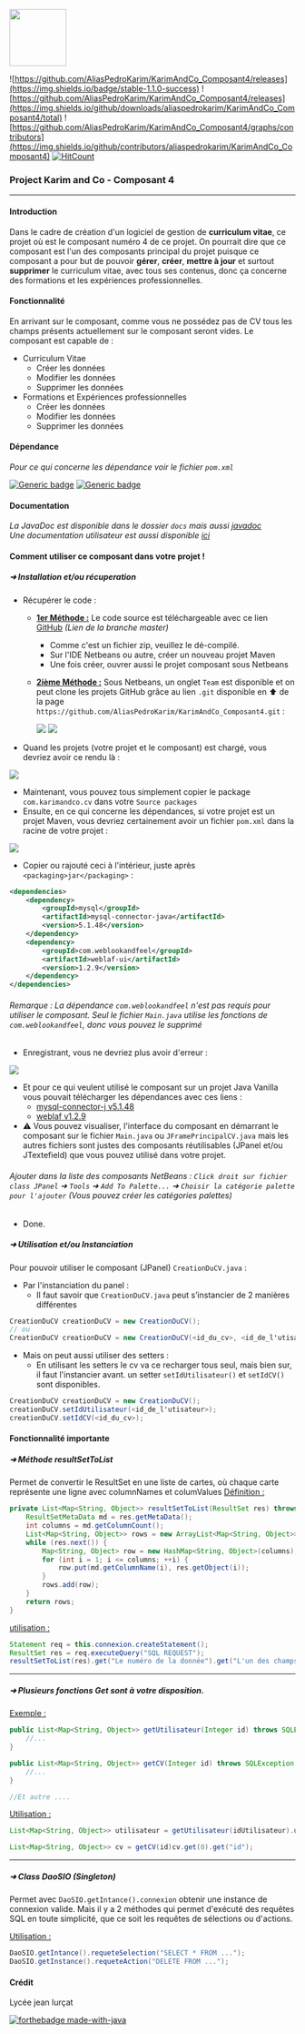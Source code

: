 

<img src="https://res.cloudinary.com/teepublic/image/private/s--3irQSqys--/t_Preview/b_rgb:191919,c_limit,f_jpg,h_630,q_90,w_630/v1511111763/production/designs/2076522_0.jpg" width="100"></img>
<p align="center">

![https://github.com/AliasPedroKarim/KarimAndCo_Composant4/releases](https://img.shields.io/badge/stable-1.1.0-success)  ![https://github.com/AliasPedroKarim/KarimAndCo_Composant4/releases](https://img.shields.io/github/downloads/aliaspedrokarim/KarimAndCo_Composant4/total) ![https://github.com/AliasPedroKarim/KarimAndCo_Composant4/graphs/contributors](https://img.shields.io/github/contributors/aliaspedrokarim/KarimAndCo_Composant4) [![HitCount](http://hits.dwyl.io/AliasPedroKarim/AliasPedroKarim/KarimAndCo_Composant4.svg)](http://hits.dwyl.io/AliasPedroKarim/AliasPedroKarim/KarimAndCo_Composant4)

</p>

### Project Karim and Co - Composant 4
---

#### Introduction
Dans le cadre de création d'un logiciel de gestion de **curriculum vitae**, ce projet où est le composant numéro 4 de ce projet. On pourrait dire que ce composant est l'un des composants principal du projet puisque ce composant a pour but de pouvoir **gérer**, **créer**, **mettre à jour** et surtout **supprimer** le curriculum vitae, avec tous ses contenus, donc ça concerne des formations et les expériences professionnelles.

#### Fonctionnalité
En arrivant sur le composant, comme vous ne possédez pas de CV tous les champs présents actuellement sur le composant seront vides.
Le composant est capable de :

+ Curriculum Vitae
	+ Créer les données
	+ Modifier les données
	+ Supprimer les données
+ Formations et Expériences professionnelles
	+ Créer les données
	+ Modifier les données
	+ Supprimer les données

#### Dépendance
_Pour ce qui concerne les dépendance voir le fichier `pom.xml`_

<p align="center">

[![Generic badge](https://img.shields.io/badge/weblaf-v1.2.9-success)](https://github.com/mgarin/weblaf) [![Generic badge](https://img.shields.io/badge/mysql--connector--j-v5.1.48-success)](https://github.com/mysql/mysql-connector-j)

</p>

#### Documentation
_La JavaDoc est disponible dans le dossier `docs` mais aussi [javadoc](https://aliaspedrokarim.github.io/KarimAndCo_Composant4/)_  
_Une documentation utilisateur est aussi disponible [ici](https://docs.google.com/document/d/1v6MzYAcXDMMQzYLZLa2klrXSc6LA4_zX15RLvXv4bb8/edit)_

#### Comment utiliser ce composant dans votre projet !

##### ➜ Installation et/ou récuperation

+ Récupérer le code : 
	+ <u>__1er Méthode :__</u> Le code source est téléchargeable avec ce lien [GitHub](https://github.com/AliasPedroKarim/KarimAndCo_Composant4/archive/master.zip) _(Lien de la branche master)_
		+ Comme c'est un fichier zip, veuillez le dé-compilé.
		+ Sur l'IDE Netbeans ou autre, créer un nouveau projet Maven
		+ Une fois créer, ouvrer aussi le projet composant sous Netbeans
	
	+ <u>__2ième Méthode :__</u> Sous Netbeans, un onglet `Team` est disponible et on peut clone les projets GitHub grâce au lien `.git` disponible en ⬆ de la page `https://github.com/AliasPedroKarim/KarimAndCo_Composant4.git` :  
	
	  ![](https://i.imgur.com/aoDpRMu.png)
	       ![](https://i.imgur.com/wiwWBJ8.png)

+ Quand les projets (votre projet et le composant) est chargé, vous devriez avoir ce rendu là :    

![](https://i.imgur.com/WbhR3id.png)

+ Maintenant, vous pouvez tous simplement copier le package `com.karimandco.cv` dans votre `Source packages`
+ Ensuite, en ce qui concerne les dépendances, si votre projet est un projet Maven, vous devriez certainement avoir un fichier `pom.xml` dans la racine de votre projet :  

![](https://i.imgur.com/lGaBvGk.png)

+ Copier ou rajouté ceci à l'intérieur, juste après `<packaging>jar</packaging>` :
	
```xml
<dependencies>
    <dependency>
        <groupId>mysql</groupId>
        <artifactId>mysql-connector-java</artifactId>
        <version>5.1.48</version>
    </dependency>
    <dependency>
        <groupId>com.weblookandfeel</groupId>
        <artifactId>weblaf-ui</artifactId>
        <version>1.2.9</version>
    </dependency>
</dependencies>
```

###### _Remarque : La dépendance `com.weblookandfeel` n'est pas requis pour utiliser le composant. Seul le fichier `Main.java` utilise les fonctions de `com.weblookandfeel`, donc vous pouvez le supprimé_

+ Enregistrant, vous ne devriez plus avoir d'erreur :  

![](https://i.imgur.com/llvhEa0.png)

+ Et pour ce qui veulent utilisé le composant sur un projet Java Vanilla vous pouvait télécharger les dépendances avec ces liens :
	+ [mysql-connector-j v5.1.48](https://dev.mysql.com/downloads/connector/j/5.1.html#targetText=Connector/J%205.1.48&targetText=MySQL%20Connector/J%20is%20the,versions%20starting%20with%20MySQL%205.5.)
	+ [weblaf v1.2.9](https://mvnrepository.com/artifact/com.weblookandfeel/weblaf-ui/1.2.9)
+ ⚠ Vous pouvez visualiser, l'interface du composant en démarrant le composant sur le fichier `Main.java` ou `JFramePrincipalCV.java` mais les autres fichiers sont justes des composants réutilisables (JPanel et/ou JTextefield) que vous pouvez utilisé dans votre projet.

###### Ajouter dans la liste des composants NetBeans : `Click droit sur fichier class JPanel` ➜ `Tools` ➜ `Add To Palette...` ➜ `Choisir la catégorie palette pour l'ajouter` (Vous pouvez créer les catégories palettes)

+ Done.
##### ➜ Utilisation et/ou Instanciation
Pour pouvoir utiliser le composant (JPanel) `CreationDuCV.java` :
+ Par l'instanciation du panel :
	+ Il faut savoir que `CreationDuCV.java` peut s’instancier de 2 manières différentes
```java 
CreationDuCV creationDuCV = new CreationDuCV();
// ou
CreationDuCV creationDuCV = new CreationDuCV(<id_du_cv>, <id_de_l'utisateur>);
```
+ Mais on peut aussi utiliser des setters :
	+ En utilisant les setters le cv va ce recharger tous seul, mais bien sur, il faut l'instancier avant. un setter `setIdUtilisateur()` et `setIdCV()` sont disponibles.
```java
CreationDuCV creationDuCV = new CreationDuCV();
creationDuCV.setIdUtilisateur(<id_de_l'utisateur>);
creationDuCV.setIdCV(<id_du_cv>);
```

#### Fonctionnalité importante
##### ➜ Méthode resultSetToList
Permet de convertir le ResultSet en une liste de cartes, où chaque carte représente une ligne avec columnNames et columValues
<u>Définition :</u>
```java
private List<Map<String, Object>> resultSetToList(ResultSet res) throws SQLException {
    ResultSetMetaData md = res.getMetaData();
    int columns = md.getColumnCount();
    List<Map<String, Object>> rows = new ArrayList<Map<String, Object>>();
    while (res.next()) {
        Map<String, Object> row = new HashMap<String, Object>(columns);
        for (int i = 1; i <= columns; ++i) {
            row.put(md.getColumnName(i), res.getObject(i));
        }
        rows.add(row);
    }
    return rows;
}
```
<u>utilisation : </u>
```java
Statement req = this.connexion.createStatement();
ResultSet res = req.executeQuery("SQL REQUEST");
resultSetToList(res).get("Le numéro de la donnée").get("L'un des champs de la donnée");
```
---
##### ➜ Plusieurs fonctions Get sont à votre disposition.
<u>Exemple : </u>
```java
public List<Map<String, Object>> getUtilisateur(Integer id) throws SQLException {
	//...
}

public List<Map<String, Object>> getCV(Integer id) throws SQLException {
	//...
}

//Et autre ....
```

<u>Utilisation : </u>
```java
List<Map<String, Object>> utilisateur = getUtilisateur(idUtilisateur).utilisateur.size();

List<Map<String, Object>> cv = getCV(id)cv.get(0).get("id");
```
---
##### ➜ Class DaoSIO (Singleton)
Permet avec `DaoSIO.getIntance().connexion` obtenir une instance de connexion valide. Mais il y a 2 méthodes qui permet d'exécuté des requêtes SQL en toute simplicité, que ce soit les requêtes de sélections ou d'actions.

<u>Utilisation : </u>
```java
DaoSIO.getIntance().requeteSelection("SELECT * FROM ...");
DaoSIO.getInstance().requeteAction("DELETE FROM ...");
```

#### Crédit
Lycée jean lurçat

[![forthebadge made-with-java]( https://forthebadge.com/images/badges/made-with-java.svg )](https://www.python.org/)
